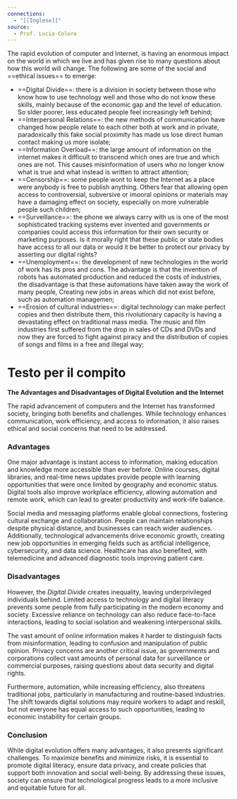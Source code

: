 ```yaml
---
connections:
  - "[[Inglese]]"
source:
  - Prof. Lucia Colore
---
```

The rapid evolution of computer and Internet, is having an enormous impact on the world in which we live and has given rise to many questions about how this world will change. The following are some of the social and ==ethical issues== to emerge:

- ==Digital Divide==: there is a division in society between those who know how to use technology well and those who do not know these skills, mainly because of the economic gap and the level of education. So slder poorer, less educated people feel increasingly left behind;
- ==Interpersonal Relations==: the new methods of communication have changed how people relate to each other both at work and in private, paradoxically this fake social proximity has made us lose direct human contact making us more isolate;
- ==Information Overload==: the large amount of information on the internet makes it difficult to transcend which ones are true and which ones are not. This causes misinformation of users who no longer know what is true and what instead is written to attract attention;
- ==Censorship==: some people wont to keep the Internet as a place were anybody is free to publish anything. Others fear that allowing open access to controversial, subversive or imooral opinions or materials may have a damaging effect on society, especially on more vulnerable people such children;
- ==Surveillance==: the phone we always carry with us is one of the most sophisticated tracking systems ever invented and governments or companies could access this information for their own security or marketing purposes. Is it morally right that these public or state bodies have access to all our data or would it be better to protect our privacy by asserting our digital rights?
- ==Unemployment==: the development of new technologies in the world of work has its pros and cons. The advantage is that the invention of robots has automated production and reduced the costs of industries, the disadvantage is that these automations have taken away the work of many people, Creating new jobs in areas which did not exist before, such as automation managemen;
- ==Erosion of cultural industries==: digital technology can make perfect copies and then distribute them, this rivolutionary capacity is having a devastating effect on traditional mass media. The music and film industries first suffered from the drop in sales of CDs and DVDs and now they are forced to fight against piracy and the distribution of copies of songs and films in a free and illegal way;


# Testo per il compito

**The Advantages and Disadvantages of Digital Evolution and the Internet**

The rapid advancement of computers and the Internet has transformed society, bringing both benefits and challenges. While technology enhances communication, work efficiency, and access to information, it also raises ethical and social concerns that need to be addressed.

### **Advantages**

One major advantage is instant access to information, making education and knowledge more accessible than ever before. Online courses, digital libraries, and real-time news updates provide people with learning opportunities that were once limited by geography and economic status. Digital tools also improve workplace efficiency, allowing automation and remote work, which can lead to greater productivity and work-life balance.

Social media and messaging platforms enable global connections, fostering cultural exchange and collaboration. People can maintain relationships despite physical distance, and businesses can reach wider audiences. Additionally, technological advancements drive economic growth, creating new job opportunities in emerging fields such as artificial intelligence, cybersecurity, and data science. Healthcare has also benefited, with telemedicine and advanced diagnostic tools improving patient care.

### **Disadvantages**

However, the _Digital Divide_ creates inequality, leaving underprivileged individuals behind. Limited access to technology and digital literacy prevents some people from fully participating in the modern economy and society. Excessive reliance on technology can also reduce face-to-face interactions, leading to social isolation and weakening interpersonal skills.

The vast amount of online information makes it harder to distinguish facts from misinformation, leading to confusion and manipulation of public opinion. Privacy concerns are another critical issue, as governments and corporations collect vast amounts of personal data for surveillance or commercial purposes, raising questions about data security and digital rights.

Furthermore, automation, while increasing efficiency, also threatens traditional jobs, particularly in manufacturing and routine-based industries. The shift towards digital solutions may require workers to adapt and reskill, but not everyone has equal access to such opportunities, leading to economic instability for certain groups.

### **Conclusion**

While digital evolution offers many advantages, it also presents significant challenges. To maximize benefits and minimize risks, it is essential to promote digital literacy, ensure data privacy, and create policies that support both innovation and social well-being. By addressing these issues, society can ensure that technological progress leads to a more inclusive and equitable future for all.